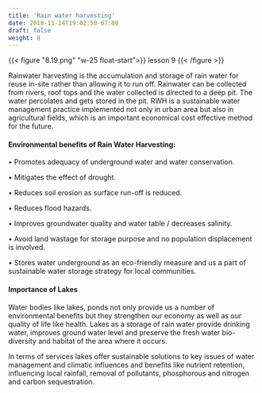 ```yaml
---
title: 'Rain water harvesting'
date: 2018-11-14T19:02:50-07:00
draft: false
weight: 8
---
```




{{< figure "8.19.png" "w-25 float-start">}}
lesson 9
{{< /figure >}}




Rainwater harvesting is the accumulation and
storage of rain water for reuse in-site rather than
allowing it to run off. Rainwater can be collected
from rivers, roof tops and the water collected
is directed to a deep pit. The water percolates
and gets stored in the pit. RWH is a sustainable
water management practice implemented not
only in urban area but also in agricultural fields,
which is an important economical cost effective
method for the future.





#### Environmental benefits of Rain   Water Harvesting:



• Promotes adequacy of underground water
and water conservation.


• Mitigates the effect of drought.





• Reduces soil erosion as surface run-off is
reduced.




• Reduces flood hazards.





• Improves groundwater quality and water
table / decreases salinity.





• Avoid land wastage for storage purpose and
no population displacement is involved.




• Stores water underground as an eco-friendly
measure and us a part of sustainable water
storage strategy for local communities.




#### Importance of Lakes



Water bodies like lakes, ponds not only provide
us a number of environmental benefits but
they strengthen our economy as well as our
quality of life like health. Lakes as a storage of
rain water provide drinking water, improves
ground water level and preserve the fresh water
bio-diversity and habitat of the area where it
occurs.


In terms of services lakes offer sustainable
solutions to key issues of water management
and climatic influences and benefits like
nutrient retention, influencing local rainfall,
removal of pollutants, phosphorous and
nitrogen and carbon sequestration.